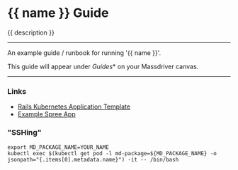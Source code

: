 # {{ name }} Guide

{{ description }}

---

An example guide / runbook for running '{{ name }}'.

This guide will appear under *Guides** on your Massdriver canvas.

---

### Links

* [Rails Kubernetes Application Template](https://github.com/massdriver-cloud/application-templates/tree/main/rails-kubernetes)
* [Example Spree App](https://github.com/massdriver-cloud/application-examples/tree/main/k8s/rails-spree)

### "SSHing"

```shell
export MD_PACKAGE_NAME=YOUR_NAME
kubectl exec $(kubectl get pod -l md-package=${MD_PACKAGE_NAME} -o jsonpath="{.items[0].metadata.name}") -it -- /bin/bash
```
